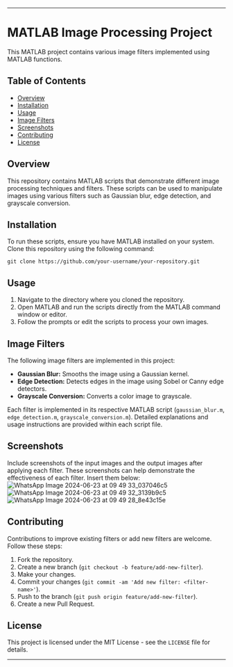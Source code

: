 
---

# MATLAB Image Processing Project

This MATLAB project contains various image filters implemented using MATLAB functions.

## Table of Contents

- [Overview](#overview)
- [Installation](#installation)
- [Usage](#usage)
- [Image Filters](#image-filters)
- [Screenshots](#screenshots)
- [Contributing](#contributing)
- [License](#license)

## Overview

This repository contains MATLAB scripts that demonstrate different image processing techniques and filters. These scripts can be used to manipulate images using various filters such as Gaussian blur, edge detection, and grayscale conversion.

## Installation

To run these scripts, ensure you have MATLAB installed on your system. Clone this repository using the following command:

```
git clone https://github.com/your-username/your-repository.git
```

## Usage

1. Navigate to the directory where you cloned the repository.
2. Open MATLAB and run the scripts directly from the MATLAB command window or editor.
3. Follow the prompts or edit the scripts to process your own images.

## Image Filters

The following image filters are implemented in this project:

- **Gaussian Blur:** Smooths the image using a Gaussian kernel.
- **Edge Detection:** Detects edges in the image using Sobel or Canny edge detectors.
- **Grayscale Conversion:** Converts a color image to grayscale.

Each filter is implemented in its respective MATLAB script (`gaussian_blur.m`, `edge_detection.m`, `grayscale_conversion.m`). Detailed explanations and usage instructions are provided within each script file.

## Screenshots

Include screenshots of the input images and the output images after applying each filter. These screenshots can help demonstrate the effectiveness of each filter. Insert them below:
![WhatsApp Image 2024-06-23 at 09 49 33_037046c5](https://github.com/yasmin-gamal1/final-image-processing-project/assets/148600481/1b49883e-bc80-4bc0-ba21-a0ce4e279386)
![WhatsApp Image 2024-06-23 at 09 49 32_3139b9c5](https://github.com/yasmin-gamal1/final-image-processing-project/assets/148600481/33a1092b-c65b-43f7-9bb4-9d344e9a7648)
![WhatsApp Image 2024-06-23 at 09 49 28_8e43c15e](https://github.com/yasmin-gamal1/final-image-processing-project/assets/148600481/5bb7ade3-d357-4d43-b294-a8004e70e4fa)


## Contributing

Contributions to improve existing filters or add new filters are welcome. Follow these steps:

1. Fork the repository.
2. Create a new branch (`git checkout -b feature/add-new-filter`).
3. Make your changes.
4. Commit your changes (`git commit -am 'Add new filter: <filter-name>'`).
5. Push to the branch (`git push origin feature/add-new-filter`).
6. Create a new Pull Request.

## License

This project is licensed under the MIT License - see the `LICENSE` file for details.

---
